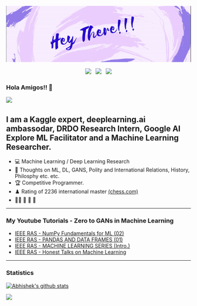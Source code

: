 <p align='center'>
<img src="https://github.com/abhishek-parashar/abhishek-parashar/blob/master/icon/profile.gif?raw=true">
</p>
<p align='center'>
<a href="https://abhishek-parashar.github.io/"><img height="30" src="https://image.flaticon.com/icons/png/512/2301/2301281.png"></a>&nbsp;&nbsp;
<a href="https://twitter.com/_abhiparashar"><img height="30" src="https://image.flaticon.com/icons/png/512/1409/1409937.png"></a>&nbsp;&nbsp;
<a href="https://www.linkedin.com/in/abhishek-parashar-3a9218150/"><img height="30" src="https://image.flaticon.com/icons/png/512/1409/1409945.png"></a>
</p>

### Hola Amigos!! 👋

![](https://komarev.com/ghpvc/?username=abhishek-parashar)

**I am a Kaggle expert, deeplearning.ai ambassodar, DRDO Research Intern, Google AI Explore ML Facilitator and a Machine Learning Researcher.**
---
- 💻 Machine Learning / Deep Learning Research
- 💭 Thoughts on ML, DL, GANS, Polity and International Relations, History, Philosphy etc. etc.
- 🏆 Competitive Programmer.
- ♟️ Rating of 2236 international master [(chess.com)](https://www.chess.com/home)
- 🧑‍🚀 🔭 🎸 🎼
---
### My Youtube Tutorials - Zero to GANs in Machine Learning
<!-- Youtube:START -->
- [IEEE RAS - NumPy Fundamentals for ML (02)](https://www.youtube.com/watch?v=Pcop8z-k93g)
- [IEEE RAS - PANDAS AND DATA FRAMES (01)](https://www.youtube.com/watch?v=VYIv5h1GU6g)
- [IEEE RAS - MACHINE LEARNING SERIES (Intro.)](https://www.youtube.com/watch?v=Zl-1TGlPy3o)
- [IEEE RAS - Honest Talks on Machine Learning](https://www.youtube.com/watch?v=LcpEJ9eXLP0)
<!-- Youtube:END -->

---
### Statistics
[![Abhishek's github stats](https://github-readme-stats.vercel.app/api?username=abhishek-parashar&count_private=true&show_icons=true)](https://github.com/abhishek-parashar/github-readme-stats)
<!-- [![GitHub Streak](https://github-readme-streak-stats.herokuapp.com/?user=abhishek-parashar)](https://github.com/abhishek-parashar/github-readme-streak-stats) -->
![](https://github-profile-trophy.vercel.app/?username=abhishek-parashar)

